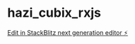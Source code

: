 # hazi_cubix_rxjs

[Edit in StackBlitz next generation editor ⚡️](https://stackblitz.com/~/github.com/szobek/hazi_cubix_rxjs)